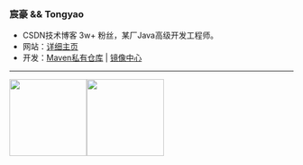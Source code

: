 ### 宸豪 && Tongyao
- CSDN技术博客 3w+ 粉丝，某厂Java高级开发工程师。
- 网站：[详细主页](https://ityao.cn)
- 开发：[Maven私有仓库](https://mirrors.ityao.cn/) | [镜像中心](https://maven.ityao.cn/repository/maven-public/)

---

<img align="" height="137px" src="https://github-readme-stats.vercel.app/api?username=super-tongyao&hide_title=true&hide_border=true&show_icons=true&include_all_commits=true&line_height=21&bg_color=0,EC6C6C,FFD479,FFFC79,73FA79&theme=graywhite&locale=cn" /><img align="" height="137px" src="https://github-readme-stats.vercel.app/api/top-langs/?username=super-tongyao&hide_title=true&hide_border=true&layout=compact&bg_color=0,73FA79,73FDFF,D783FF&theme=graywhite&locale=cn" />
